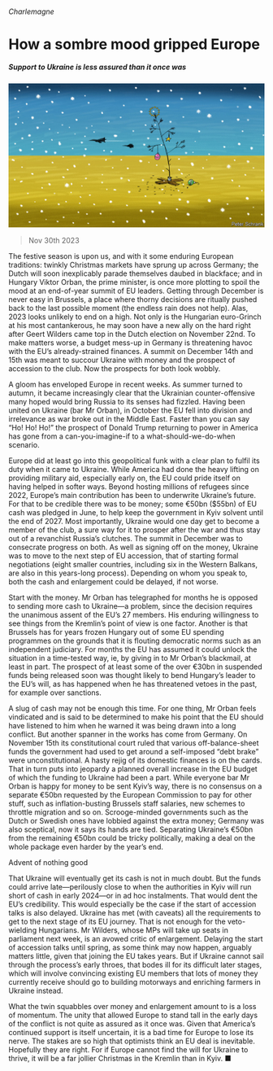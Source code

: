 ###### Charlemagne

# How a sombre mood gripped Europe 

##### Support to Ukraine is less assured than it once was 

![image](images/20231202_EUD000.jpg) 

> Nov 30th 2023 

The festive season is upon us, and with it some enduring European traditions: twinkly Christmas markets have sprung up across Germany; the Dutch will soon inexplicably parade themselves daubed in blackface; and in Hungary Viktor Orban, the prime minister, is once more plotting to spoil the mood at an end-of-year summit of EU leaders. Getting through December is never easy in Brussels, a place where thorny decisions are ritually pushed back to the last possible moment (the endless rain does not help). Alas, 2023 looks unlikely to end on a high. Not only is the Hungarian euro-Grinch at his most cantankerous, he may soon have a new ally on the hard right after Geert Wilders came top in the Dutch election on November 22nd. To make matters worse, a budget mess-up in Germany is threatening havoc with the EU’s already-strained finances. A summit on December 14th and 15th was meant to succour Ukraine with money and the prospect of accession to the club. Now the prospects for both look wobbly.

A gloom has enveloped Europe in recent weeks. As summer turned to autumn, it became increasingly clear that the Ukrainian counter-offensive many hoped would bring Russia to its senses had fizzled. Having been united on Ukraine (bar Mr Orban), in October the EU fell into division and irrelevance as war broke out in the Middle East. Faster than you can say “Ho! Ho! Ho!” the prospect of Donald Trump returning to power in America has gone from a can-you-imagine-if to a what-should-we-do-when scenario.

Europe did at least go into this geopolitical funk with a clear plan to fulfil its duty when it came to Ukraine. While America had done the heavy lifting on providing military aid, especially early on, the EU could pride itself on having helped in softer ways. Beyond hosting millions of refugees since 2022, Europe’s main contribution has been to underwrite Ukraine’s future. For that to be credible there was to be money; some €50bn ($55bn) of EU cash was pledged in June, to help keep the government in Kyiv solvent until the end of 2027. Most importantly, Ukraine would one day get to become a member of the club, a sure way for it to prosper after the war and thus stay out of a revanchist Russia’s clutches. The summit in December was to consecrate progress on both. As well as signing off on the money, Ukraine was to move to the next step of EU accession, that of starting formal negotiations (eight smaller countries, including six in the Western Balkans, are also in this years-long process). Depending on whom you speak to, both the cash and enlargement could be delayed, if not worse. 

Start with the money. Mr Orban has telegraphed for months he is opposed to sending more cash to Ukraine—a problem, since the decision requires the unanimous assent of the EU’s 27 members. His enduring willingness to see things from the Kremlin’s point of view is one factor. Another is that Brussels has for years frozen Hungary out of some EU spending programmes on the grounds that it is flouting democratic norms such as an independent judiciary. For months the EU has assumed it could unlock the situation in a time-tested way, ie, by giving in to Mr Orban’s blackmail, at least in part. The prospect of at least some of the over €30bn in suspended funds being released soon was thought likely to bend Hungary’s leader to the EU’s will, as has happened when he has threatened vetoes in the past, for example over sanctions. 

A slug of cash may not be enough this time. For one thing, Mr Orban feels vindicated and is said to be determined to make his point that the EU should have listened to him when he warned it was being drawn into a long conflict. But another spanner in the works has come from Germany. On November 15th its constitutional court ruled that various off-balance-sheet funds the government had used to get around a self-imposed “debt brake” were unconstitutional. A hasty rejig of its domestic finances is on the cards. That in turn puts into jeopardy a planned overall increase in the EU budget of which the funding to Ukraine had been a part. While everyone bar Mr Orban is happy for money to be sent Kyiv’s way, there is no consensus on a separate €50bn requested by the European Commission to pay for other stuff, such as inflation-busting Brussels staff salaries, new schemes to throttle migration and so on. Scrooge-minded governments such as the Dutch or Swedish ones have lobbied against the extra money; Germany was also sceptical, now it says its hands are tied. Separating Ukraine’s €50bn from the remaining €50bn could be tricky politically, making a deal on the whole package even harder by the year’s end.

Advent of nothing good

That Ukraine will eventually get its cash is not in much doubt. But the funds could arrive late—perilously close to when the authorities in Kyiv will run short of cash in early 2024—or in ad hoc instalments. That would dent the EU’s credibility. This would especially be the case if the start of accession talks is also delayed. Ukraine has met (with caveats) all the requirements to get to the next stage of its EU journey. That is not enough for the veto-wielding Hungarians. Mr Wilders, whose MPs will take up seats in parliament next week, is an avowed critic of enlargement. Delaying the start of accession talks until spring, as some think may now happen, arguably matters little, given that joining the EU takes years. But if Ukraine cannot sail through the process’s early throes, that bodes ill for its difficult later stages, which will involve convincing existing EU members that lots of money they currently receive should go to building motorways and enriching farmers in Ukraine instead.

What the twin squabbles over money and enlargement amount to is a loss of momentum. The unity that allowed Europe to stand tall in the early days of the conflict is not quite as assured as it once was. Given that America’s continued support is itself uncertain, it is a bad time for Europe to lose its nerve. The stakes are so high that optimists think an EU deal is inevitable. Hopefully they are right. For if Europe cannot find the will for Ukraine to thrive, it will be a far jollier Christmas in the Kremlin than in Kyiv. ■






